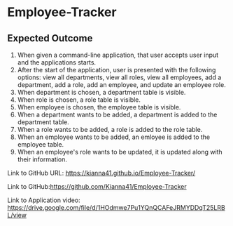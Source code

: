 # Employee-Tracker
## Expected Outcome

1. When given a command-line application, that user accepts user input and the applications starts.
2. After the start of the application, user is presented with the following options: view all departments, view all roles, view all employees, add a department, add a role, add an employee, and update an employee role.
3. When department is chosen, a department table is visible.
4. When role is chosen, a role table is visible.
5. When employee is chosen, the employee table is visible.
6. When a department wants to be added, a department is added to the department table.
7. When a role wants to be added, a role is added to the role table.
8. When an employee wants to be added, an emloyee is added to the employee table.
9. When an employee's role wants to be updated, it is updated along with their information.





Link to GitHub URL: https://kianna41.github.io/Employee-Tracker/

Link to GitHub:https://github.com/Kianna41/Employee-Tracker

Link to Application video: https://drive.google.com/file/d/1HOdmwe7Pu1YQnQCAFeJRMYDDqT25LRBL/view
